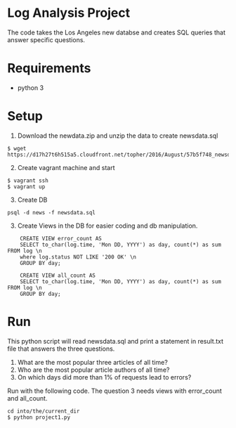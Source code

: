 # Log Analysis Project
The code takes the Los Angeles new databse and creates SQL queries that answer specific questions. 

# Requirements 
- python 3

# Setup

1. Download the newdata.zip and unzip the data to create newsdata.sql

```
$ wget https://d17h27t6h515a5.cloudfront.net/topher/2016/August/57b5f748_newsdata/newsdata.zip
```


2. Create vagrant machine and start

```
$ vagrant ssh
$ vagrant up
```

3. Create DB

```
psql -d news -f newsdata.sql
```

3. Create Views in the DB for easier coding and db manipulation.

```
    CREATE VIEW error_count AS
    SELECT to_char(log.time, 'Mon DD, YYYY') as day, count(*) as sum FROM log \n
    where log.status NOT LIKE '200 OK' \n
    GROUP BY day;
``` 

```
    CREATE VIEW all_count AS
    SELECT to_char(log.time, 'Mon DD, YYYY') as day, count(*) as sum FROM log \n
    GROUP BY day;
```

# Run

This python script will read newsdata.sql and print a statement in result.txt file that answers the three questions.
1. What are the most popular three articles of all time?
2. Who are the most popular article authors of all time?
3. On which days did more than 1% of requests lead to errors?

Run with the following code. The question 3 needs views with error_count and all_count. 


```
cd into/the/current_dir
$ python project1.py
```


